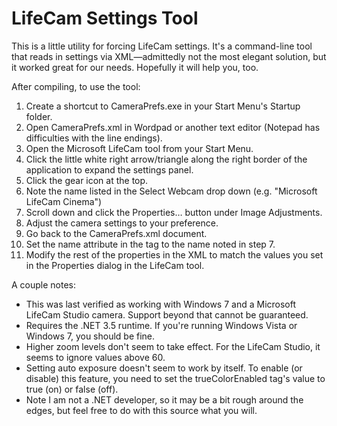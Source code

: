 # LifeCam Settings Tool

This is a little utility for forcing LifeCam settings. It's a command-line tool that reads in settings via XML—admittedly not the most elegant solution, but it worked great for our needs. Hopefully it will help you, too.

After compiling, to use the tool: 

1. Create a shortcut to CameraPrefs.exe in your Start Menu's Startup folder.
1. Open CameraPrefs.xml in Wordpad or another text editor (Notepad has difficulties with the line endings).
1. Open the Microsoft LifeCam tool from your Start Menu.
1. Click the little white right arrow/triangle along the right border of the application to expand the settings panel.
1. Click the gear icon at the top.
1. Note the name listed in the Select Webcam drop down (e.g. "Microsoft LifeCam Cinema")
1. Scroll down and click the Properties… button under Image Adjustments.
1. Adjust the camera settings to your preference.
1. Go back to the CameraPrefs.xml document.
1. Set the name attribute in the <camera> tag to the name noted in step 7.
1. Modify the rest of the properties in the XML to match the values you set in the Properties dialog in the LifeCam tool.

A couple notes:

- This was last verified as working with Windows 7 and a Microsoft LifeCam Studio camera. Support beyond that cannot be guaranteed.
- Requires the .NET 3.5 runtime. If you're running Windows Vista or Windows 7, you should be fine.
- Higher zoom levels don't seem to take effect. For the LifeCam Studio, it seems to ignore values above 60.
- Setting auto exposure doesn't seem to work by itself. To enable (or disable) this feature, you need to set the trueColorEnabled tag's value to true (on) or false (off).
- Note I am not a .NET developer, so it may be a bit rough around the edges, but feel free to do with this source what you will.

